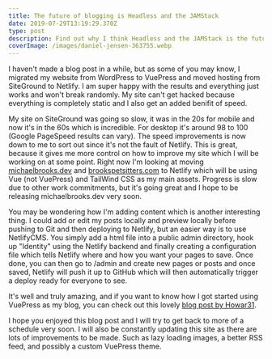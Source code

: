 ```yaml
---
title: The future of blogging is Headless and the JAMStack
date: 2019-07-29T13:19:29.370Z
type: post
description: Find out why I think Headless and the JAMStack is the future of blogs
coverImage: /images/daniel-jensen-363755.webp
---
```

I haven't made a blog post in a while, but as some of you may know, I migrated my website from WordPress to VuePress and moved hosting from SiteGround to Netlify. I am super happy with the results and everything just works and won't break randomly. My site can't get hacked because everything is completely static and I also get an added benifit of speed.

My site on SiteGround was going so slow, it was in the 20s for mobile and now it's in the 60s which is incredible. For desktop it's around 98 to 100 (Google PageSpeed results can vary). The speed improvements is now down to me to sort out since it's not the fault of Netlify. This is great, because it gives me more control on how to improve my site which I will be working on at some point. Right now I'm looking at moving [michaelbrooks.dev](https://michaelbrooks.dev) and [brookspetsitters.com](https://brookspetsitters.com) to Netlify which will be using Vue (not VuePress) and TailWind CSS as my main assets. Progress is slow due to other work commitments, but it's going great and I hope to be releasing michaelbrooks.dev very soon.

You may be wondering how I'm adding content which is another interesting thing. I could add or edit my posts locally and preview locally before pushing to Git and then deploying to Netlify, but an easier way is to use NetlifyCMS. You simply add a html file into a public admin directory, hook up "Identity" using the Netlify backend and finally creating a configuration file which tells Netlify where and how you want your pages to save. Once done, you can then go to /admin and create new pages or posts and once saved, Netlify will push it up to GitHub which will then automatically trigger a deploy ready for everyone to see.

It's well and truly amazing, and if you want to know how I got started using VuePress as my blog, you can check out this lovely [blog post by Howar31](https://blog.howar31.com/vuepress-blog-tutorial).

I hope you enjoyed this blog post and I will try to get back to more of a schedule very soon. I will also be constantly updating this site as there are lots of improvements to be made. Such as lazy loading images, a better RSS feed, and possibly a custom VuePress theme.

<Comments />